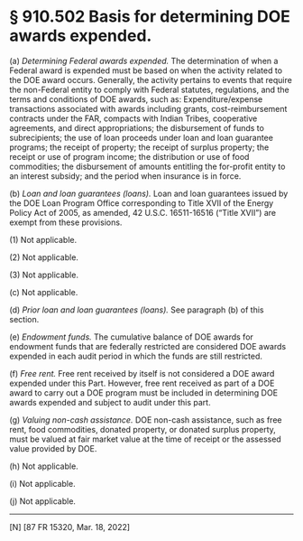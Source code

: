 # § 910.502   Basis for determining DOE awards expended.

(a) *Determining Federal awards expended.* The determination of when a Federal award is expended must be based on when the activity related to the DOE award occurs. Generally, the activity pertains to events that require the non-Federal entity to comply with Federal statutes, regulations, and the terms and conditions of DOE awards, such as: Expenditure/expense transactions associated with awards including grants, cost-reimbursement contracts under the FAR, compacts with Indian Tribes, cooperative agreements, and direct appropriations; the disbursement of funds to subrecipients; the use of loan proceeds under loan and loan guarantee programs; the receipt of property; the receipt of surplus property; the receipt or use of program income; the distribution or use of food commodities; the disbursement of amounts entitling the for-profit entity to an interest subsidy; and the period when insurance is in force.


(b) *Loan and loan guarantees (loans).* Loan and loan guarantees issued by the DOE Loan Program Office corresponding to Title XVII of the Energy Policy Act of 2005, as amended, 42 U.S.C. 16511-16516 (“Title XVII”) are exempt from these provisions.


(1) Not applicable.


(2) Not applicable.


(3) Not applicable.


(c) Not applicable.


(d) *Prior loan and loan guarantees (loans).* See paragraph (b) of this section.


(e) *Endowment funds.* The cumulative balance of DOE awards for endowment funds that are federally restricted are considered DOE awards expended in each audit period in which the funds are still restricted.


(f) *Free rent.* Free rent received by itself is not considered a DOE award expended under this Part. However, free rent received as part of a DOE award to carry out a DOE program must be included in determining DOE awards expended and subject to audit under this part.


(g) *Valuing non-cash assistance.* DOE non-cash assistance, such as free rent, food commodities, donated property, or donated surplus property, must be valued at fair market value at the time of receipt or the assessed value provided by DOE.


(h) Not applicable.


(i) Not applicable.


(j) Not applicable.



---

[N] [87 FR 15320, Mar. 18, 2022]




